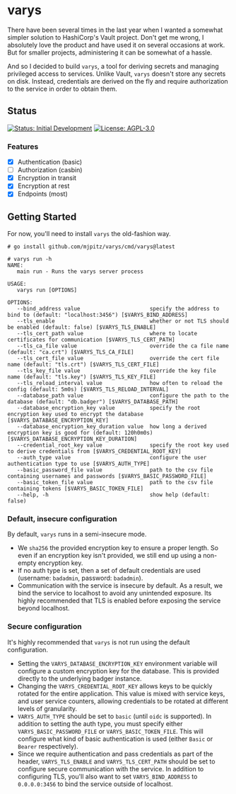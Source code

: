 # varys

There have been several times in the last year when I wanted a somewhat simpler solution to HashiCorp's Vault project.
Don't get me wrong, I absolutely love the product and have used it on several occasions at work. But for smaller
projects, administering it can be somewhat of a hassle.

And so I decided to build `varys`, a tool for deriving secrets and managing privileged access to services. Unlike
Vault, `varys` doesn't store any secrets on disk. Instead, credentials are derived on the fly and require authorization
to the service in order to obtain them.

## Status

[![Status: Initial Development][status-img]][status-link]
[![License: AGPL-3.0][license-img]][license-link]

[status-img]: https://img.shields.io/badge/Status-Initial%20Development-lightgrey?style=flat-square
[status-link]: docs/blueprints

[license-img]: https://img.shields.io/github/license/mjpitz/varys?label=License&style=flat-square
[license-link]: LICENSE

### Features

- [x] Authentication (basic)
- [ ] Authorization (casbin)
- [x] Encryption in transit
- [x] Encryption at rest
- [x] Endpoints (most)

## Getting Started

For now, you'll need to install `varys` the old-fashion way.

```
# go install github.com/mjpitz/varys/cmd/varys@latest

# varys run -h
NAME:
   main run - Runs the varys server process

USAGE:
   varys run [OPTIONS]

OPTIONS:
   --bind_address value                      specify the address to bind to (default: "localhost:3456") [$VARYS_BIND_ADDRESS]
   --tls_enable                              whether or not TLS should be enabled (default: false) [$VARYS_TLS_ENABLE]
   --tls_cert_path value                     where to locate certificates for communication [$VARYS_TLS_CERT_PATH]
   --tls_ca_file value                       override the ca file name (default: "ca.crt") [$VARYS_TLS_CA_FILE]
   --tls_cert_file value                     override the cert file name (default: "tls.crt") [$VARYS_TLS_CERT_FILE]
   --tls_key_file value                      override the key file name (default: "tls.key") [$VARYS_TLS_KEY_FILE]
   --tls_reload_interval value               how often to reload the config (default: 5m0s) [$VARYS_TLS_RELOAD_INTERVAL]
   --database_path value                     configure the path to the database (default: "db.badger") [$VARYS_DATABASE_PATH]
   --database_encryption_key value           specify the root encryption key used to encrypt the database [$VARYS_DATABASE_ENCRYPTION_KEY]
   --database_encryption_key_duration value  how long a derived encryption key is good for (default: 120h0m0s) [$VARYS_DATABASE_ENCRYPTION_KEY_DURATION]
   --credential_root_key value               specify the root key used to derive credentials from [$VARYS_CREDENTIAL_ROOT_KEY]
   --auth_type value                         configure the user authentication type to use [$VARYS_AUTH_TYPE]
   --basic_password_file value               path to the csv file containing usernames and passwords [$VARYS_BASIC_PASSWORD_FILE]
   --basic_token_file value                  path to the csv file containing tokens [$VARYS_BASIC_TOKEN_FILE]
   --help, -h                                show help (default: false)

```

### Default, insecure configuration

By default, `varys` runs in a semi-insecure mode.

- We `sha256` the provided encryption key to ensure a proper length. So even if an encryption key isn't provided, we 
  still end up using a non-empty encryption key.
- If no auth type is set, then a set of default credentials are used (username: `badadmin`, password: `badadmin`).
- Communication with the service is insecure by default. As a result, we bind the service to localhost to avoid any 
  unintended exposure. Its highly recommended that TLS is enabled before exposing the service beyond localhost.

### Secure configuration

It's highly recommended that `varys` is not run using the default configuration.

- Setting the `VARYS_DATABASE_ENCRYPTION_KEY` environment variable will configure a custom encryption key for the 
  database. This is provided directly to the underlying badger instance.
- Changing the `VARYS_CREDENTIAL_ROOT_KEY` allows keys to be quickly rotated for the entire application. This value is
  mixed with service keys, and user service counters, allowing credentials to be rotated at different levels of 
  granularity.
- `VARYS_AUTH_TYPE` should be set to `basic` (until `oidc` is supported). In addition to setting the auth type, you
  must specify either `VARYS_BASIC_PASSWORD_FILE` or `VARYS_BASIC_TOKEN_FILE`. This will configure what kind of basic
  authentication is used (either `Basic` or `Bearer` respectively).
- Since we require authentication and pass credentials as part of the header, `VARYS_TLS_ENABLE` and 
  `VARYS_TLS_CERT_PATH` should be set to configure secure communication with the service. In addition to configuring 
  TLS, you'll also want to set `VARYS_BIND_ADDRESS` to `0.0.0.0:3456` to bind the service outside of localhost.
